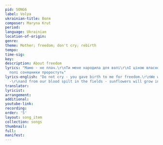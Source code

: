 ```yaml
---
pid: SONG6
label: Volya
ukrainian-title: Воля
composer: Maryna Krut
period:
language: Ukrainian
location-of-origin:
genre:
theme: Mother; freedom; don't cry; rebirth
tempo:
time-sig:
key:
description: About freedom
lyrics: "Мамо - не плач.\r\nТи мене народила для волі\r\nІ ціною власної крові\r\nВ
  полі соняшники проростуть"
lyrics-english: "Do not cry - you gave birth to me for freedom.\r\nWe will prevail
  -\r\nand from our blood spilt in the fields - sunflowers will grow instead."
translator:
lyricist:
arrangement:
additional:
youtube-link:
recording:
order: '5'
layout: song_item
collection: songs
thumbnail:
full:
manifest:
---
```

